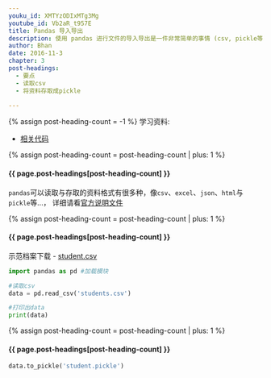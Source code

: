 ```yaml
---
youku_id: XMTYzODIxMTg3Mg
youtube_id: Vb2aR_t957E
title: Pandas 导入导出
description: 使用 pandas 进行文件的导入导出是一件非常简单的事情 (csv, pickle等).
author: Bhan
date: 2016-11-3
chapter: 3
post-headings:
  - 要点
  - 读取csv
  - 将资料存取成pickle

---
```

{% assign post-heading-count = -1 %}
学习资料:
  * [相关代码](https://github.com/MorvanZhou/tutorials/tree/master/numpy%26pandas/15_read_to)

{% assign post-heading-count = post-heading-count | plus: 1 %}
<h4 class="tut-h4-pad" id="{{ page.post-headings[post-heading-count] }}">{{ page.post-headings[post-heading-count] }}</h4>

`pandas`可以读取与存取的资料格式有很多种，像`csv`、`excel`、`json`、`html`与`pickle`等…，
详细请看[官方说明文件](http://pandas.pydata.org/pandas-docs/stable/io.html)

{% assign post-heading-count = post-heading-count | plus: 1 %}
<h4 class="tut-h4-pad" id="{{ page.post-headings[post-heading-count] }}">{{ page.post-headings[post-heading-count] }}</h4>

示范档案下载 - [student.csv](https://github.com/MorvanZhou/tutorials/blob/master/numpy%26pandas/15_read_to/student.csv)

```python
import pandas as pd #加载模块

#读取csv
data = pd.read_csv('students.csv')

#打印出data
print(data)
```

{% assign post-heading-count = post-heading-count | plus: 1 %}
<h4 class="tut-h4-pad" id="{{ page.post-headings[post-heading-count] }}">{{ page.post-headings[post-heading-count] }}</h4>

```python
data.to_pickle('student.pickle')
```